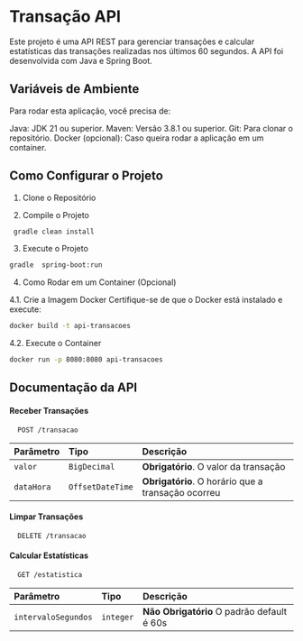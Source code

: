 
# Transação API

Este projeto é uma API REST para gerenciar transações e calcular estatísticas das transações realizadas nos últimos 60 segundos. A API foi desenvolvida com Java e Spring Boot.




## Variáveis de Ambiente

Para rodar esta aplicação, você precisa de:

Java: JDK 21 ou superior.
Maven: Versão 3.8.1 ou superior.
Git: Para clonar o repositório.
Docker (opcional): Caso queira rodar a aplicação em um container.




##  Como Configurar o Projeto

1. Clone o Repositório

2. Compile o Projeto

```bash
 gradle clean install
```

3. Execute o Projeto

```bash
gradle  spring-boot:run
```
4. Como Rodar em um Container (Opcional)

4.1. Crie a Imagem Docker
Certifique-se de que o Docker está instalado e execute:

```bash
docker build -t api-transacoes 
```

4.2. Execute o Container

```bash
docker run -p 8080:8080 api-transacoes
```

## Documentação da API

#### Receber Transações

```http
  POST /transacao
```

| Parâmetro   | Tipo       | Descrição                           |
| :---------- | :--------- | :---------------------------------- |
| `valor` | `BigDecimal` | **Obrigatório**. O valor da transação 
| `dataHora` | `OffsetDateTime` | **Obrigatório**. O horário que a transação ocorreu

#### Limpar Transações

```http
  DELETE /transacao
```

#### Calcular Estatísticas

```http
  GET /estatistica
```

| Parâmetro   | Tipo       | Descrição                                   |
| :---------- | :--------- | :------------------------------------------ |
| `intervaloSegundos` | `integer` | **Não Obrigatório** O padrão default é 60s  |



